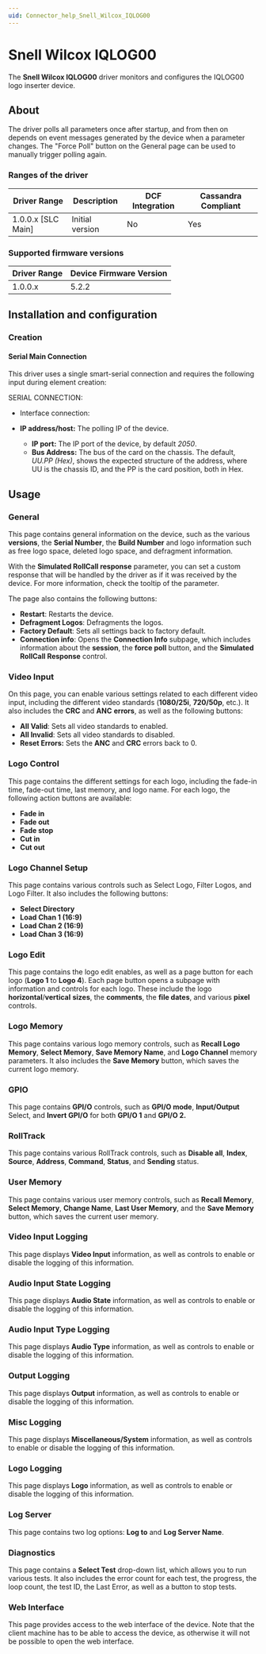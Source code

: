 ```yaml
---
uid: Connector_help_Snell_Wilcox_IQLOG00
---
```


# Snell Wilcox IQLOG00

The **Snell Wilcox IQLOG00** driver monitors and configures the IQLOG00 logo inserter device.

## About

The driver polls all parameters once after startup, and from then on depends on event messages generated by the device when a parameter changes. The "Force Poll" button on the General page can be used to manually trigger polling again.

### Ranges of the driver

| **Driver Range**     | **Description** | **DCF Integration** | **Cassandra Compliant** |
|----------------------|-----------------|---------------------|-------------------------|
| 1.0.0.x \[SLC Main\] | Initial version | No                  | Yes                     |

### Supported firmware versions

| **Driver Range** | **Device Firmware Version** |
|------------------|-----------------------------|
| 1.0.0.x          | 5.2.2                       |

## Installation and configuration

### Creation

#### Serial Main Connection

This driver uses a single smart-serial connection and requires the following input during element creation:

SERIAL CONNECTION:

- Interface connection:

- **IP address/host:** The polling IP of the device.
  - **IP port:** The IP port of the device, by default *2050*.
  - **Bus Address:** The bus of the card on the chassis. The default, *UU.PP (Hex)*, shows the expected structure of the address, where UU is the chassis ID, and the PP is the card position, both in Hex.

## Usage

### General

This page contains general information on the device, such as the various **versions**, the **Serial Number**, the **Build Number** and logo information such as free logo space, deleted logo space, and defragment information.

With the **Simulated RollCall response** parameter, you can set a custom response that will be handled by the driver as if it was received by the device. For more information, check the tooltip of the parameter.

The page also contains the following buttons:

- **Restart**: Restarts the device.
- **Defragment Logos**: Defragments the logos.
- **Factory Default**: Sets all settings back to factory default.
- **Connection info**: Opens the **Connection Info** subpage, which includes information about the **session**, the **force poll** button, and the **Simulated RollCall Response** control.

### Video Input

On this page, you can enable various settings related to each different video input, including the different video standards (**1080/25i**, **720/50p**, etc.). It also includes the **CRC** and **ANC** **errors**, as well as the following buttons:

- **All Valid**: Sets all video standards to enabled.
- **All Invalid**: Sets all video standards to disabled.
- **Reset Errors:** Sets the **ANC** and **CRC** errors back to 0.

### Logo Control

This page contains the different settings for each logo, including the fade-in time, fade-out time, last memory, and logo name. For each logo, the following action buttons are available:

- **Fade in**
- **Fade out**
- **Fade stop**
- **Cut in**
- **Cut out**

### Logo Channel Setup

This page contains various controls such as Select Logo, Filter Logos, and Logo Filter. It also includes the following buttons:

- **Select Directory**
- **Load Chan 1 (16:9)**
- **Load Chan 2 (16:9)**
- **Load Chan 3 (16:9)**

### Logo Edit

This page contains the logo edit enables, as well as a page button for each logo (**Logo 1** to **Logo 4**). Each page button opens a subpage with information and controls for each logo. These include the logo **horizontal**/**vertical** **sizes**, the **comments**, the **file dates**, and various **pixel** controls.

### Logo Memory

This page contains various logo memory controls, such as **Recall Logo Memory**, **Select Memory**, **Save Memory Name**, and **Logo Channel** memory parameters. It also includes the **Save Memory** button, which saves the current logo memory.

### GPIO

This page contains **GPI/O** controls, such as **GPI/O mode**, **Input/Output** Select, and **Invert GPI/O** for both **GPI/O 1** and **GPI/O 2.**

### RollTrack

This page contains various RollTrack controls, such as **Disable all**, **Index**, **Source**, **Address**, **Command**, **Status**, and **Sending** status.

### User Memory

This page contains various user memory controls, such as **Recall Memory**, **Select Memory**, **Change Name**, **Last User Memory**, and the **Save Memory** button, which saves the current user memory.

### Video Input Logging

This page displays **Video Input** information, as well as controls to enable or disable the logging of this information.

### Audio Input State Logging

This page displays **Audio State** information, as well as controls to enable or disable the logging of this information.

### Audio Input Type Logging

This page displays **Audio Type** information, as well as controls to enable or disable the logging of this information.

### Output Logging

This page displays **Output** information, as well as controls to enable or disable the logging of this information.

### Misc Logging

This page displays **Miscellaneous/System** information, as well as controls to enable or disable the logging of this information.

### Logo Logging

This page displays **Logo** information, as well as controls to enable or disable the logging of this information.

### Log Server

This page contains two log options: **Log to** and **Log Server Name**.

### Diagnostics

This page contains a **Select Test** drop-down list, which allows you to run various tests. It also includes the error count for each test, the progress, the loop count, the test ID, the Last Error, as well as a button to stop tests.

### Web Interface

This page provides access to the web interface of the device. Note that the client machine has to be able to access the device, as otherwise it will not be possible to open the web interface.
